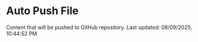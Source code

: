 # Auto Push File

Content that will be pushed to GitHub repository.
Last updated: 08/09/2025, 10:44:52 PM